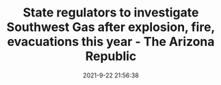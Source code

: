 ---
"title": "State regulators to investigate Southwest Gas after explosion, fire, evacuations this year - The Arizona Republic"
"date": "2021-9-22 21:56:38"
"feed_name": "GOOGLENEWSCONSTRUCTION"
"feed_website": "https://news.google.com/search?q=construction%2Bincident&hl=en-US&gl=US&ceid=US:en"
"feed_rss": "https://news.google.com/rss/search?q=construction%2Bincident&hl=en-US&gl=US&ceid=US:en"
"link": "https://www.azcentral.com/story/money/business/energy/2021/09/22/arizona-utility-regulators-investigate-southwest-gas-following-explosions-evacuations/5808038001/"
"file": "_posts/2021-1-1-7f3616348bf49845eaef7fc08c79a4d0d73c1111.md"
"accident": "1"
"drilling": "1"
"dead": "0"
"injured": "0"
"where": "unknown site"
---